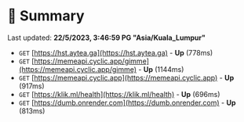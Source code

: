 # 📖 Summary
Last updated: **22/5/2023, 3:46:59 PG "Asia/Kuala_Lumpur"**

- `GET` [https://hst.aytea.ga](https://hst.aytea.ga) - **Up** (778ms)
- `GET` [https://memeapi.cyclic.app/gimme](https://memeapi.cyclic.app/gimme) - **Up** (1144ms)
- `GET` [https://memeapi.cyclic.app](https://memeapi.cyclic.app) - **Up** (917ms)
- `GET` [https://klik.ml/health](https://klik.ml/health) - **Up** (696ms)
- `GET` [https://dumb.onrender.com](https://dumb.onrender.com) - **Up** (813ms)
